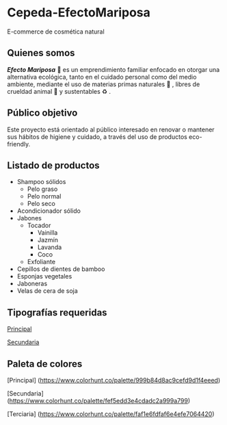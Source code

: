 # Cepeda-EfectoMariposa
 E-commerce de cosmética natural

## Quienes somos
***Efecto Mariposa*** :butterfly: es un emprendimiento familiar enfocado en otorgar una alternativa ecológica, tanto en el cuidado personal como del medio ambiente, mediante el uso de materias primas naturales :herb: , libres de crueldad animal :rabbit: y sustentables :recycle: . 

## Público objetivo
Este proyecto está orientado al público interesado en renovar o mantener sus hábitos de higiene y cuidado, a través del uso de productos eco-friendly.

## Listado de productos

- Shampoo sólidos
    - Pelo graso
    - Pelo normal
    - Pelo seco
- Acondicionador sólido
- Jabones
    - Tocador
        - Vainilla
        - Jazmín
        - Lavanda
        - Coco
    - Exfoliante
- Cepillos de dientes de bamboo
- Esponjas vegetales
- Jaboneras
- Velas de cera de soja

## Tipografías requeridas

[Principal](https://fonts.google.com/specimen/Roboto+Condensed?preview.text=Efecto%20Mariposa&preview.text_type=custom)

[Secundaria](https://fonts.google.com/specimen/Montserrat?preview.text=Efecto%20Mariposa&preview.text_type=custom)

## Paleta de colores

[Principal] (https://www.colorhunt.co/palette/999b84d8ac9cefd9d1f4eeed)


[Secundaria] (https://www.colorhunt.co/palette/fef5edd3e4cdadc2a999a799)

[Terciaria] (https://www.colorhunt.co/palette/faf1e6fdfaf6e4efe7064420)